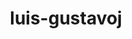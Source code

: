 ---
title: luis-gustavoj
github: https://github.com/luis-gustavoj
mode: dark
transition: 1s
score: 46.9
archetype:
- GIF
---